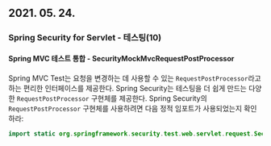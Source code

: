 ## 2021. 05. 24.

### Spring Security for Servlet - 테스팅(10)

#### Spring MVC 테스트 통합 - SecurityMockMvcRequestPostProcessor

Spring MVC Test는 요청을 변경하는 데 사용할 수 있는 `RequestPostProcessor`라고 하는 편리한 인터페이스를 제공한다. Spring Security는 테스팅을 더 쉽게 만드는 다양한 `RequestPostProcessor` 구현체를 제공한다. Spring Security의 `RequestPostProcessor` 구현체를 사용하려면 다음 정적 임포트가 사용되었는지 확인하라:

```java
import static org.springframework.security.test.web.servlet.request.SecurityMockMvcRequestPostProcessors.*;
```

